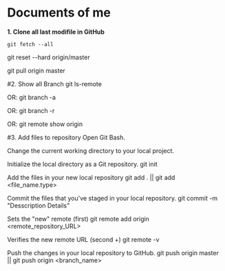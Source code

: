 # Documents of me

<b>1. Clone all last modifile in GitHub</b>

<code>git fetch --all</code>

git reset --hard origin/master

git pull origin master

#2. Show all Branch
git ls-remote

OR:
git branch -a

OR:
git branch -r

OR:
git remote show origin


#3. Add files to repository
Open Git Bash.

Change the current working directory to your local project.

Initialize the local directory as a Git repository.
git init

Add the files in your new local repository
git add . || git add <file_name.type>

Commit the files that you've staged in your local repository.
git commit -m "Desscription Details"

Sets the "new" remote (first)
git remote add origin <remote_repository_URL>

Verifies the new remote URL (second +)
git remote -v

Push the changes in your local repository to GitHub.
git push origin master || git push origin <branch_name>
